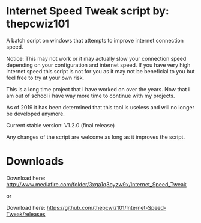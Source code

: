 # Internet Speed Tweak script by: thepcwiz101

A batch script on windows that attempts to improve internet connection speed.

Notice: This may not work or it may actually slow your connection speed depending on your configuration and internet speed. If you have 
very high internet speed this script is not for you as it may not be beneficial to you but feel free to try at your own risk.

This is a long time project that i have worked on over the years. Now that i am out of school i have way more time to continue with my projects.

As of 2019 it has been determined that this tool is useless and will no longer be developed anymore.

Current stable version: V1.2.0 (final release)

Any changes of the script are welcome as long as it improves the script.

# Downloads

Download here: http://www.mediafire.com/folder/3xga1q3oyzw9x/Internet_Speed_Tweak

or 

Download here: https://github.com/thepcwiz101/Internet-Speed-Tweak/releases

